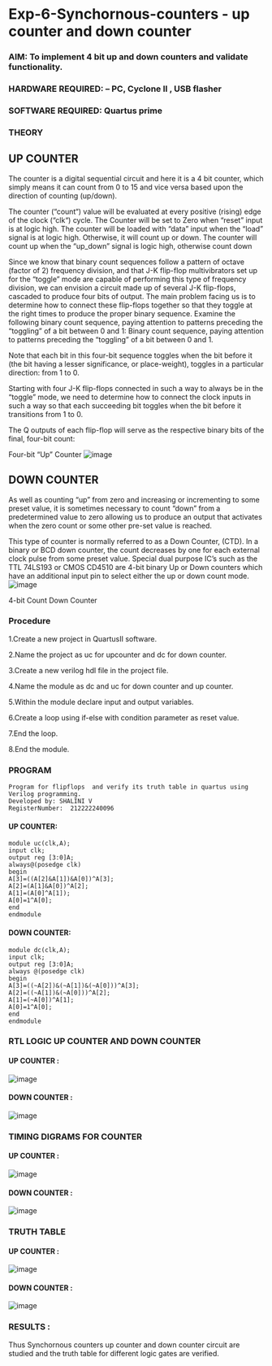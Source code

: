 # Exp-6-Synchornous-counters - up counter and down counter 
### AIM: To implement 4 bit up and down counters and validate  functionality.
### HARDWARE REQUIRED:  – PC, Cyclone II , USB flasher
### SOFTWARE REQUIRED:   Quartus prime
### THEORY 

## UP COUNTER 
The counter is a digital sequential circuit and here it is a 4 bit counter, which simply means it can count from 0 to 15 and vice versa based upon the direction of counting (up/down). 

The counter (“count“) value will be evaluated at every positive (rising) edge of the clock (“clk“) cycle.
The Counter will be set to Zero when “reset” input is at logic high.
The counter will be loaded with “data” input when the “load” signal is at logic high. Otherwise, it will count up or down.
The counter will count up when the “up_down” signal is logic high, otherwise count down

Since we know that binary count sequences follow a pattern of octave (factor of 2) frequency division, and that J-K flip-flop multivibrators set up for the “toggle” mode are capable of performing this type of frequency division, we can envision a circuit made up of several J-K flip-flops, cascaded to produce four bits of output.
The main problem facing us is to determine how to connect these flip-flops together so that they toggle at the right times to produce the proper binary sequence.
Examine the following binary count sequence, paying attention to patterns preceding the “toggling” of a bit between 0 and 1:
Binary count sequence, paying attention to patterns preceding the “toggling” of a bit between 0 and 1.

Note that each bit in this four-bit sequence toggles when the bit before it (the bit having a lesser significance, or place-weight), toggles in a particular direction: from 1 to 0.



 
 

Starting with four J-K flip-flops connected in such a way to always be in the “toggle” mode, we need to determine how to connect the clock inputs in such a way so that each succeeding bit toggles when the bit before it transitions from 1 to 0.

The Q outputs of each flip-flop will serve as the respective binary bits of the final, four-bit count:

 
 

Four-bit “Up” Counter
![image](https://user-images.githubusercontent.com/36288975/169644758-b2f4339d-9532-40c5-af40-8f4f8c942e2c.png)



## DOWN COUNTER 

As well as counting “up” from zero and increasing or incrementing to some preset value, it is sometimes necessary to count “down” from a predetermined value to zero allowing us to produce an output that activates when the zero count or some other pre-set value is reached.

This type of counter is normally referred to as a Down Counter, (CTD). In a binary or BCD down counter, the count decreases by one for each external clock pulse from some preset value. Special dual purpose IC’s such as the TTL 74LS193 or CMOS CD4510 are 4-bit binary Up or Down counters which have an additional input pin to select either the up or down count mode.
![image](https://user-images.githubusercontent.com/36288975/169644844-1a14e123-7228-4ed8-81a9-eb937dff4ac8.png)


4-bit Count Down Counter
### Procedure
1.Create a new project in QuartusII software.

2.Name the project as uc for upcounter and dc for down counter.

3.Create a new verilog hdl file in the project file.

4.Name the module as dc and uc for down counter and up counter.

5.Within the module declare input and output variables.

6.Create a loop using if-else with condition parameter as reset value.

7.End the loop.

8.End the module.



### PROGRAM 
```
Program for flipflops  and verify its truth table in quartus using Verilog programming.
Developed by: SHALINI V
RegisterNumber:  212222240096
```
#### UP COUNTER:
```
module uc(clk,A);
input clk;
output reg [3:0]A;
always@(posedge clk)
begin
A[3]=((A[2]&A[1])&A[0])^A[3];
A[2]=(A[1]&A[0])^A[2];
A[1]=(A[0]^A[1]);
A[0]=1^A[0];
end
endmodule
```
#### DOWN COUNTER:
```
module dc(clk,A);
input clk;
output reg [3:0]A;
always @(posedge clk)
begin
A[3]=((~A[2])&(~A[1])&(~A[0]))^A[3];
A[2]=((~A[1])&(~A[0]))^A[2];
A[1]=(~A[0])^A[1];
A[0]=1^A[0];
end
endmodule
```


### RTL LOGIC UP COUNTER AND DOWN COUNTER  

#### UP COUNTER :
![image](https://github.com/shalini-venkatesan/Exp-7-Synchornous-counters-/assets/118720291/025d0df8-3ee5-419c-92e9-14ad7ae95e1c)
#### DOWN COUNTER :
![image](https://github.com/shalini-venkatesan/Exp-7-Synchornous-counters-/assets/118720291/9f463ce4-8c96-4c87-8297-48e9358389b5)


### TIMING DIGRAMS FOR COUNTER  

#### UP COUNTER :
![image](https://github.com/shalini-venkatesan/Exp-7-Synchornous-counters-/assets/118720291/a9d9f07b-26a4-42e6-a546-e6ca31384b24)
#### DOWN COUNTER :
![image](https://github.com/shalini-venkatesan/Exp-7-Synchornous-counters-/assets/118720291/4b719584-f95e-431b-b410-d1cec7d7cb21)


### TRUTH TABLE 

#### UP COUNTER :
![image](https://github.com/shalini-venkatesan/Exp-7-Synchornous-counters-/assets/118720291/e5df28e0-944b-42c7-a9bf-bf218fe8310c)
#### DOWN COUNTER :

![image](https://github.com/shalini-venkatesan/Exp-7-Synchornous-counters-/assets/118720291/1dfe7380-833b-4e65-92c9-3c244fb4bfc0)




### RESULTS :
Thus Synchornous counters up counter and down counter circuit are studied and the truth table for different logic gates are verified.
